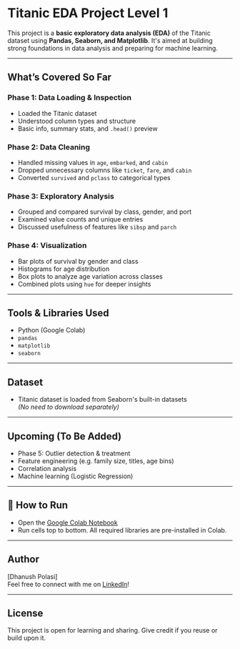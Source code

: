 # Titanic EDA Project Level 1

This project is a **basic exploratory data analysis (EDA)** of the Titanic dataset using **Pandas, Seaborn, and Matplotlib**. It's aimed at building strong foundations in data analysis and preparing for machine learning.

---

##  What’s Covered So Far

###  Phase 1: Data Loading & Inspection
- Loaded the Titanic dataset
- Understood column types and structure
- Basic info, summary stats, and `.head()` preview

###  Phase 2: Data Cleaning
- Handled missing values in `age`, `embarked`, and `cabin`
- Dropped unnecessary columns like `ticket`, `fare`, and `cabin`
- Converted `survived` and `pclass` to categorical types

###  Phase 3: Exploratory Analysis
- Grouped and compared survival by class, gender, and port
- Examined value counts and unique entries
- Discussed usefulness of features like `sibsp` and `parch`

###  Phase 4: Visualization
- Bar plots of survival by gender and class
- Histograms for age distribution
- Box plots to analyze age variation across classes
- Combined plots using `hue` for deeper insights

---

##  Tools & Libraries Used
- Python (Google Colab)
- `pandas`
- `matplotlib`
- `seaborn`

---

## Dataset
- Titanic dataset is loaded from Seaborn's built-in datasets  
  *(No need to download separately)*

---

## Upcoming (To Be Added)
- Phase 5: Outlier detection & treatment
- Feature engineering (e.g. family size, titles, age bins)
- Correlation analysis
- Machine learning (Logistic Regression)

---

## 📁 How to Run
- Open the [Google Colab Notebook](<https://colab.research.google.com/drive/1c06QQP6tVSHpf44LjLVuWqhOPQ3sFW44?usp=share_link>)
- Run cells top to bottom. All required libraries are pre-installed in Colab.

---

## Author
[Dhanush Polasi]  
Feel free to connect with me on [LinkedIn](<https://www.linkedin.com/in/dhanush-polasi-7972252a4/>)!

---

## License
This project is open for learning and sharing. Give credit if you reuse or build upon it.
